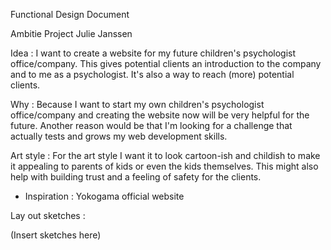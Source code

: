 Functional Design Document 

Ambitie Project 
Julie Janssen 

Idea : 
I want to create a website for my future children's psychologist office/company.
This gives potential clients an introduction to the company and to me as a psychologist. 
It's also a way to reach (more) potential clients. 

Why : 
Because I want to start my own children's psychologist office/company and creating
the website now will be very helpful for the future.
Another reason would be that I'm looking for a challenge that actually tests and 
grows my web development skills. 

Art style :
For the art style I want it to look cartoon-ish and childish to make it appealing to 
parents of kids or even the kids themselves. This might also help with building trust
and a feeling of safety for the clients.
- Inspiration : Yokogama official website

Lay out sketches : 

(Insert sketches here)